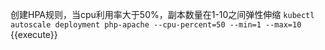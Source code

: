 创建HPA规则，当cpu利用率大于50%，副本数量在1-10之间弹性伸缩
`kubectl autoscale deployment php-apache --cpu-percent=50 --min=1 --max=10
`{{execute}}